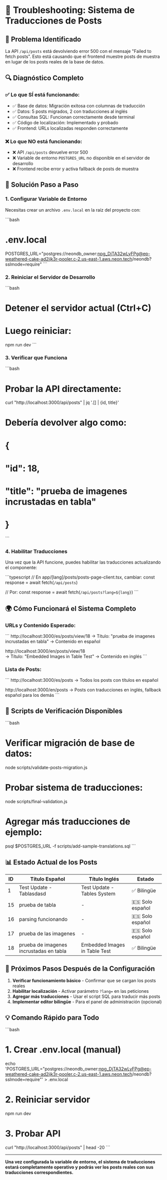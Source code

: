 # 🔧 **Troubleshooting: Sistema de Traducciones de Posts**

## 🚨 **Problema Identificado**

La API `/api/posts` está devolviendo error 500 con el mensaje "Failed to fetch posts". Esto está causando que el frontend muestre posts de muestra en lugar de los posts reales de la base de datos.

## 🔍 **Diagnóstico Completo**

### ✅ **Lo que SÍ está funcionando:**
- ✅ Base de datos: Migración exitosa con columnas de traducción
- ✅ Datos: 5 posts migrados, 2 con traducciones al inglés
- ✅ Consultas SQL: Funcionan correctamente desde terminal
- ✅ Código de localización: Implementado y probado
- ✅ Frontend: URLs localizadas responden correctamente

### ❌ **Lo que NO está funcionando:**
- ❌ API `/api/posts` devuelve error 500
- ❌ Variable de entorno `POSTGRES_URL` no disponible en el servidor de desarrollo
- ❌ Frontend recibe error y activa fallback de posts de muestra

## 🎯 **Solución Paso a Paso**

### **1. Configurar Variable de Entorno**

Necesitas crear un archivo `.env.local` en la raíz del proyecto con:

\`\`\`bash
# .env.local
POSTGRES_URL="postgres://neondb_owner:npg_DjTA32wLyFPg@ep-weathered-cake-ad2ijk3r-pooler.c-2.us-east-1.aws.neon.tech/neondb?sslmode=require"
\`\`\`

### **2. Reiniciar el Servidor de Desarrollo**

\`\`\`bash
# Detener el servidor actual (Ctrl+C)
# Luego reiniciar:
npm run dev
\`\`\`

### **3. Verificar que Funciona**

\`\`\`bash
# Probar la API directamente:
curl "http://localhost:3000/api/posts" | jq '.[] | {id, title}'

# Debería devolver algo como:
# {
#   "id": 18,
#   "title": "prueba de imagenes incrustadas en tabla"
# }
\`\`\`

### **4. Habilitar Traducciones**

Una vez que la API funcione, puedes habilitar las traducciones actualizando el componente:

\`\`\`typescript
// En app/[lang]/posts/posts-page-client.tsx, cambiar:
const response = await fetch(`/api/posts`)

// Por:
const response = await fetch(`/api/posts?lang=${lang}`)
\`\`\`

## 🌍 **Cómo Funcionará el Sistema Completo**

### **URLs y Contenido Esperado:**

\`\`\`
http://localhost:3000/es/posts/view/18
→ Título: "prueba de imagenes incrustadas en tabla"
→ Contenido en español

http://localhost:3000/en/posts/view/18  
→ Título: "Embedded Images in Table Test"
→ Contenido en inglés
\`\`\`

### **Lista de Posts:**

\`\`\`
http://localhost:3000/es/posts
→ Todos los posts con títulos en español

http://localhost:3000/en/posts
→ Posts con traducciones en inglés, fallback español para los demás
\`\`\`

## 🔧 **Scripts de Verificación Disponibles**

\`\`\`bash
# Verificar migración de base de datos:
node scripts/validate-posts-migration.js

# Probar sistema de traducciones:
node scripts/final-validation.js

# Agregar más traducciones de ejemplo:
psql $POSTGRES_URL -f scripts/add-sample-translations.sql
\`\`\`

## 📊 **Estado Actual de los Posts**

| ID | Título Español | Título Inglés | Estado |
|----|----------------|---------------|---------|
| 1  | Test Update - Tablasdasd | Test Update - Tables System | ✅ Bilingüe |
| 15 | prueba de tabla | - | 🇪🇸 Solo español |
| 16 | parsing funcionando | - | 🇪🇸 Solo español |
| 17 | prueba de las imagenes | - | 🇪🇸 Solo español |
| 18 | prueba de imagenes incrustadas en tabla | Embedded Images in Table Test | ✅ Bilingüe |

## 🚀 **Próximos Pasos Después de la Configuración**

1. **Verificar funcionamiento básico** - Confirmar que se cargan los posts reales
2. **Habilitar localización** - Activar parámetro `?lang=` en las peticiones
3. **Agregar más traducciones** - Usar el script SQL para traducir más posts
4. **Implementar editor bilingüe** - Para el panel de administración (opcional)

## 💡 **Comando Rápido para Todo**

\`\`\`bash
# 1. Crear .env.local (manual)
echo 'POSTGRES_URL="postgres://neondb_owner:npg_DjTA32wLyFPg@ep-weathered-cake-ad2ijk3r-pooler.c-2.us-east-1.aws.neon.tech/neondb?sslmode=require"' > .env.local

# 2. Reiniciar servidor
npm run dev

# 3. Probar API
curl "http://localhost:3000/api/posts" | head -20
\`\`\`

---

**Una vez configurada la variable de entorno, el sistema de traducciones estará completamente operativo y podrás ver los posts reales con sus traducciones correspondientes.**

